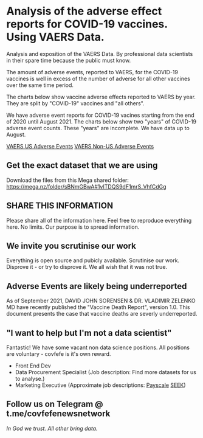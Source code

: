 # Analysis of the adverse effect reports for COVID-19 vaccines. Using VAERS Data.
Analysis and exposition of the VAERS Data. By professional data scientists in their spare time because the public must know. 

The amount of adverse events, reported to VAERS, for the COVID-19 vaccines is well in excess of the number of adverse for all other vaccines over the same time period. 

The charts below show vaccine adverse effects reported to VAERS by year. They are split by "COVID-19" vaccines and "all others". 

We have adverse event reports for COVID-19 vacines starting from the end of 2020 until August 2021. The charts below show two "years" of COVID-19 adverse event counts. These "years" are incomplete. We have data up to August.

[VAERS US Adverse Events](us_chart.png)
[VAERS Non-US Adverse Events](non-us_chart.png)

## Get the exact dataset that we are using
Download the files from this Mega shared folder: https://mega.nz/folder/sBNmGBwA#1vITDQS9dF1mrS_VhfCdGg

## SHARE THIS INFORMATION
Please share all of the information here. Feel free to reproduce everything here. No limits. Our purpose is to spread information.

## We invite you scrutinise our work
Everything is open source and pubicly available. Scrutinise our work. Disprove it - or try to disprove it. We all wish that it was not true.

## Adverse Events are likely being underreported
As of September 2021, DAVID JOHN SORENSEN & DR. VLADIMIR ZELENKO MD have recently published the "Vaccine Death Report", version 1.0. This document presents the case that vaccine deaths are severly underreported.

## "I want to help but I'm not a data scientist"
Fantastic! We have some vacant non data science positions. All positions are voluntary - covfefe is it's own reward. 

- Front End Dev
- Data Procurement Specialist (Job description: Find more datasets for us to analyse.)
- Marketing Executive (Approximate job descriptions: [Payscale](https://www.payscale.com/research/US/Job=Marketing_Executive/Salary/44af9422/Social-Media-Marketing) [SEEK](https://www.seek.com.au/career-advice/role/marketing-executive))

## Follow us on Telegram @ t.me/covfefenewsnetwork

_In God we trust. All other bring data._
